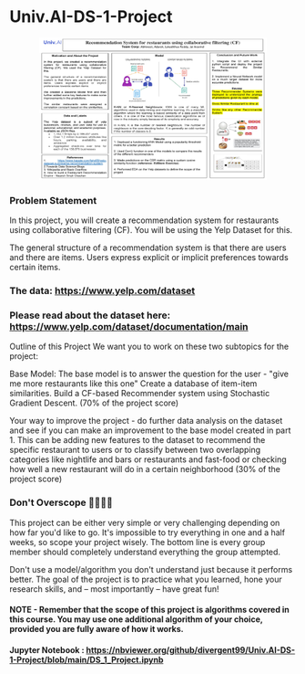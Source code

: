 # Univ.AI-DS-1-Project
<p align="center">
  <img src="https://github.com/divergent99/Univ.AI-DS-1-Project/blob/main/Poster_template%202.jpg" alt="Stats" width="400" height="250">
</p>

### Problem Statement

In this project, you will create a recommendation system for restaurants using collaborative filtering (CF). You will be using the Yelp Dataset for this.

The general structure of a recommendation system is that there are users and there are items. Users express explicit or implicit preferences towards certain items.

### The data: https://www.yelp.com/dataset

### Please read about the dataset here: https://www.yelp.com/dataset/documentation/main

Outline of this Project We want you to work on these two subtopics for the project:

Base Model: The base model is to answer the question for the user - "give me more restaurants like this one" Create a database of item-item similarities. Build a CF-based Recommender system using Stochastic Gradient Descent. (70% of the project score)

Your way to improve the project - do further data analysis on the dataset and see if you can make an improvement to the base model created in part 1. This can be adding new features to the dataset to recommend the specific restaurant to users or to classify between two overlapping categories like nightlife and bars or restaurants and fast-food or checking how well a new restaurant will do in a certain neighborhood (30% of the project score)

### Don't Overscope 🙅‍♀️🙅‍♂️

This project can be either very simple or very challenging depending on how far you'd like to go. It's impossible to try everything in one and a half weeks, so scope your project wisely. The bottom line is every group member should completely understand everything the group attempted.

Don't use a model/algorithm you don't understand just because it performs better. The goal of the project is to practice what you learned, hone your research skills, and – most importantly – have great fun!

#### NOTE - Remember that the scope of this project is algorithms covered in this course. You may use one additional algorithm of your choice, provided you are fully aware of how it works.

#### Jupyter Notebook : https://nbviewer.org/github/divergent99/Univ.AI-DS-1-Project/blob/main/DS_1_Project.ipynb
